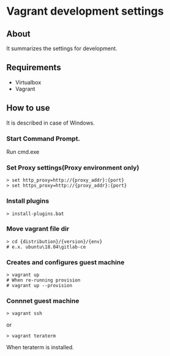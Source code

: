 # Vagrant development settings

## About
It summarizes the settings for development.

## Requirements
- Virtualbox
- Vagrant

## How to use

It is described in case of Windows.  

### Start Command Prompt.

Run cmd.exe

### Set Proxy settings(Proxy environment only)
```
> set http_proxy=http://{proxy_addr}:{port}
> set https_proxy=http://{proxy_addr}:{port}
```

### Install plugins
```
> install-plugins.bat
```

### Move vagrant file dir
```
> cd {distribution}/{version}/{env}
# e.x. ubuntu\18.04\gitlab-ce
```

### Creates and configures guest machine

```
> vagrant up
# When re-running provision
# vagrant up --provision
```

### Connnet guest machine
```
> vagrant ssh
```

or 

```
> vagrant teraterm
```
When teraterm is installed.
